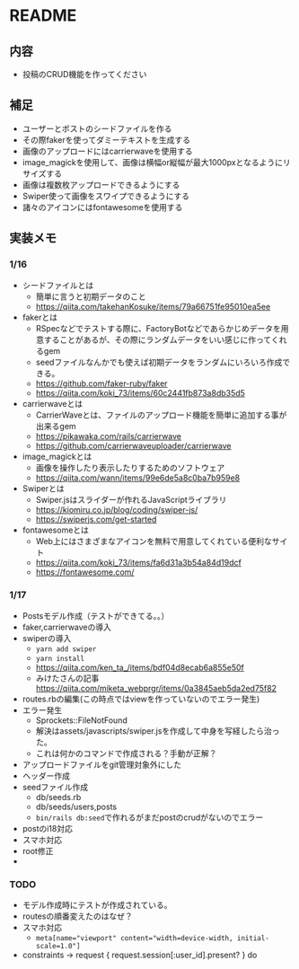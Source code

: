 # README

## 内容
- 投稿のCRUD機能を作ってください

## 補足
- ユーザーとポストのシードファイルを作る
- その際fakerを使ってダミーテキストを生成する
- 画像のアップロードにはcarrierwaveを使用する
- image_magickを使用して、画像は横幅or縦幅が最大1000pxとなるようにリサイズする
- 画像は複数枚アップロードできるようにする
- Swiper使って画像をスワイプできるようにする
- 諸々のアイコンにはfontawesomeを使用する

## 実装メモ
### 1/16
- シードファイルとは
  - 簡単に言うと初期データのこと
  - https://qiita.com/takehanKosuke/items/79a66751fe95010ea5ee
- fakerとは
  - RSpecなどでテストする際に、FactoryBotなどであらかじめデータを用意することがあるが、その際にランダムデータをいい感じに作ってくれるgem
  - seedファイルなんかでも使えば初期データをランダムにいろいろ作成できる。
  - https://github.com/faker-ruby/faker
  - https://qiita.com/koki_73/items/60c2441fb873a8db35d5
- carrierwaveとは
  - CarrierWaveとは、ファイルのアップロード機能を簡単に追加する事が出来るgem
  - https://pikawaka.com/rails/carrierwave
  - https://github.com/carrierwaveuploader/carrierwave
- image_magickとは
  - 画像を操作したり表示したりするためのソフトウェア
  - https://qiita.com/wann/items/99e6de5a8c0ba7b959e8
- Swiperとは
  - Swiper.jsはスライダーが作れるJavaScriptライブラリ
  - https://kiomiru.co.jp/blog/coding/swiper-js/
  - https://swiperjs.com/get-started
- fontawesomeとは
  - Web上にはさまざまなアイコンを無料で用意してくれている便利なサイト
  - https://qiita.com/koki_73/items/fa6d31a3b54a84d19dcf
  - https://fontawesome.com/
### 1/17
- Postsモデル作成（テストができてる。。）
- faker,carrierwaveの導入
- swiperの導入
  - `yarn add swiper`
  - `yarn install`
  - https://qiita.com/ken_ta_/items/bdf04d8ecab6a855e50f
  - みけたさんの記事 https://qiita.com/miketa_webprgr/items/0a3845aeb5da2ed75f82
- routes.rbの編集(この時点ではviewを作っていないのでエラー発生)
- エラー発生
  - Sprockets::FileNotFound
  - 解決はassets/javascripts/swiper.jsを作成して中身を写経したら治った。
  - これは何かのコマンドで作成される？手動が正解？
- アップロードファイルをgit管理対象外にした
- ヘッダー作成
- seedファイル作成
  - db/seeds.rb
  - db/seeds/users,posts
  - `bin/rails db:seed`で作れるがまだpostのcrudがないのでエラー
- postのi18対応
- スマホ対応
- root修正
- 

### TODO
- モデル作成時にテストが作成されている。
- routesの順番変えたのはなぜ？
- スマホ対応　
  - `meta[name="viewport" content="width=device-width, initial-scale=1.0"]`
- constraints ->  request { request.session[:user_id].present? } do